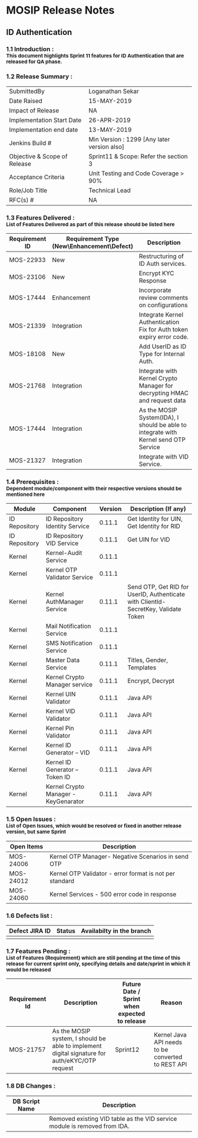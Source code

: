 # MOSIP Release Notes
## ID Authentication

### 1.1 Introduction : <br><sub>This document highlights Sprint 11 features for ID Authentication that are released for QA phase.</sub></br>

### 1.2 Release Summary : 
|         |          |
|----------|----------|
SubmittedBy|Loganathan Sekar
Date Raised | 15-MAY-2019
Impact of Release|NA
Implementation Start Date |26-APR-2019
Implementation end date	|13-MAY-2019
Jenkins Build #	|Min Version : 1299  [Any later version also]
Objective & Scope of Release| Sprint11 & Scope: Refer the section 3
Acceptance Criteria	| Unit Testing and Code Coverage > 90%
Role/Job Title|Technical Lead
RFC(s) #|	NA


### 1.3 Features Delivered : <br><sub>List of Features Delivered as part of this release should be listed here</sub></br>
Requirement ID | Requirement Type <br>(New\\Enhancement\\Defect)</br> | Description
-----|----------|-------------
MOS-22933|New|Restructuring of ID Auth services.
MOS-23106|New|Encrypt KYC Response
MOS-17444|Enhancement|Incorporate review comments on configurations
MOS-21339|Integration|Integrate Kernel Authentication Fix for Auth token expiry error code.
MOS-18108|New|Add UserID as ID Type for Internal Auth.
MOS-21768|Integration|Integrate with Kernel Crypto Manager for decrypting HMAC and request data
MOS-17444|Integration|As the MOSIP System(IDA), I should be able to integrate with Kernel send OTP Service
MOS-21327|Integration|Integrate with VID Service.


### 1.4 Prerequisites : <br><sub>Dependent module/component with their respective versions should be mentioned here</sub></br>
Module|Component|Version|Description (If any)
-----|-------------|----------------|--------------
ID Repository|ID Repository Identity Service|0.11.1|Get Identity for UIN, Get Identity for RID
ID Repository|ID Repository VID Service|0.11.1|Get UIN for VID
Kernel|Kernel-Audit Service|0.11.1| 
Kernel|Kernel OTP Validator Service|0.11.1|
Kernel|Kernel AuthManager Service|0.11.1|Send OTP, Get RID for UserID, Authenticate with ClientId-SecretKey, Validate Token
Kernel|Mail Notification Service|0.11.1|
Kernel|SMS Notification Service|0.11.1|
Kernel|Master Data Service|0.11.1|Titles, Gender, Templates
Kernel|Kernel Crypto Manager service|0.11.1|Encrypt, Decrypt
Kernel|Kernel UIN Validator|0.11.1|Java API
Kernel|Kernel VID Validator|0.11.1|Java API
Kernel|Kernel Pin Validator|0.11.1|Java API
Kernel|Kernel ID Generator – VID|0.11.1|Java API
Kernel|Kernel ID Generator – Token ID|0.11.1|Java API
Kernel|Kernel Crypto Manager - KeyGenarator|0.11.1|Java API

### 1.5 Open Issues : <br><sub>List of Open Issues, which would be resolved or fixed in another release version, but same Sprint</sub></br>
Open Items|Description
-----------------|----------------------
MOS-24006|Kernel OTP Manager- Negative Scenarios in send OTP
MOS-24012|Kernel OTP Validator - error format is not per standard
MOS-24060|Kernel Services - 500 error code in response

### 1.6 Defects list :
Defect JIRA ID|Status|Availabilty in the branch
---------------|-------------|------------------
||

### 1.7 Features Pending : <br><sub>List of Features (Requirement) which are still pending at the time of this release for current sprint only, specifying details and date/sprint in which it would be released</sub></br>
Requirement Id|Description|Future Date / Sprint when expected to release | Reason
--------------|-----------|-----------|-------------
MOS-21757|As the MOSIP system, I should be able to implement digital signature for auth/eKYC/OTP request|Sprint12|Kernel Java API needs to be converted to REST API


### 1.8 DB Changes :
|DB Script Name|Description|
|---------------|-------------|
|         |Removed existing VID table as the VID service module is removed from IDA.|



